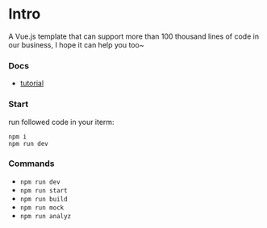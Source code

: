 # Intro
A Vue.js template that can support more than 100 thousand lines of code in our business, I hope it can help you too~

### Docs
- [tutorial](/docs/tutorial.md)

### Start
run followed code in your iterm:
```
npm i
npm run dev
```

### Commands
- `npm run dev`
- `npm run start`
- `npm run build`
- `npm run mock`
- `npm run analyz`
